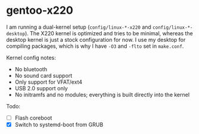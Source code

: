 # gentoo-x220

I am running a dual-kernel setup (`config/linux-*-x220` and `config/linux-*-desktop`). The X220 kernel is optimized and tries to be minimal, whereas the desktop kernel is just a stock configuration for now. I use my desktop for compiling packages, which is why I have `-O3` and `-flto` set in `make.conf`.

Kernel config notes:
- No bluetooth
- No sound card support
- Only support for VFAT/ext4
- USB 2.0 support only
- No initramfs and no modules; everything is built directly into the kernel

Todo:
- [ ] Flash coreboot
- [x] Switch to systemd-boot from GRUB
